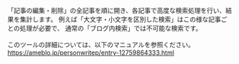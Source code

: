 「記事の編集・削除」の全記事を順に開き、各記事で高度な検索処理を行い、結果を集計します。
例えば「大文字・小文字を区別した検索」はこの様な記事ごとの処理が必要で、
通常の「ブログ内検索」では不可能な検索です。<br>
<br>
このツールの詳細については、以下のマニュアルを参照ください。<br>
https://ameblo.jp/personwritep/entry-12759864333.html
